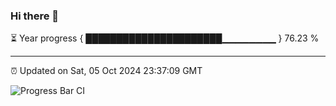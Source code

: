 ### Hi there 👋

⏳ Year progress { ██████████████████████▁▁▁▁▁▁▁▁ } 76.23 %

---

⏰ Updated on Sat, 05 Oct 2024 23:37:09 GMT

![Progress Bar CI](https://github.com/IshwaranRudhara/GIT-ACTION/workflows/Progress%20Bar%20CI/badge.svg)
